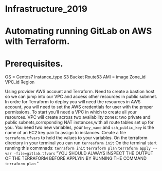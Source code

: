 # Infrastructure_2019

# Automating running GitLab on AWS with Terraform.

# Prerequisites.

OS = Centos7
Instance_type
S3 Bucket
Route53
AMI = image
Zone_id 
VPC_id
Region

Using provider AWS account and Terraform.
Need to create a bastion host so we can jump into our VPC and access other resources in public subnnet.
In ordre for Terraform to deploy you will need the resources in AWS account, you will need to set the AWS credentials for user with the proper permissions.
To start you'll need a VPC in which to create all your resources.
VPC wiil create across two availability zones: two private and public subnets,corrsponding NAT instances,with all route tables set up for you.
You need two new variables, your `key_name` and `ssh_public_key` is the name of an EC2 key pair to assign to instances.
Create a file `terraform.tfvars` to hold the values to your variables.
On the terraform directory in your terminal you can run `terreaform init`
On the terminal start running this commnads: 
`terraform init`
`terraform plan`
`terraform apply --var -file=gitlab.tfvars`
"YOU SHOULD ALWAYS INSPECT THE OUTPUT OF THE TERRAFORM BEFORE APPLYIN BY RUNNING THE COMMAND `terraform plan` "


